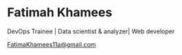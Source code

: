 # Fatimah Khamees
DevOps Trainee | Data scientist  & analyzer| Web developer 
<div id="webaddress">
<a href="FatimaKhamees11@gmail.com">FatimaKhamees11a@gmail.com</a>

